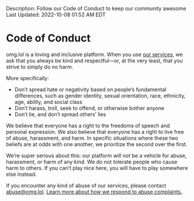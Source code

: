 Description: Follow our Code of Conduct to keep our community awesome
Last Updated: 2022-10-08 01:52 AM EDT

# Code of Conduct

omg.lol is a loving and inclusive platform. When you use [our services](/info/services), we ask that you always be kind and respectful—or, at the very least, that you strive to simply do no harm. 

More specifically:

<!-- - Don’t engage in homophobia, transphobia, biphobia, racism, sexism, ableism, ageism, or classism -->
- Don’t spread hate or negativity based on people’s fundamental differences, such as gender identity, sexual orientation, race, ethnicity, age, ability, and social class
- Don’t harass, troll, seek to offend, or otherwise bother anyone
- Don’t lie, and don’t spread others’ lies
	
We believe that everyone has a right to the freedoms of speech and personal expression. We also believe that everyone has a right to live free of abuse, harassment, and harm. In specific situations where these two beliefs are at odds with one another, we prioritize the second over the first.

We’re super serious about this: our platform *will not* be a vehicle for abuse, harassment, or harm of any kind. We do not tolerate people who cause harm to others. If you can’t play nice here, you will have to play somewhere else instead.

If you encounter any kind of abuse of our services, please contact [abuse@omg.lol](mailto:abuse@omg.lol). [Learn more about how we respond to abuse complaints.](/info/abuse)
